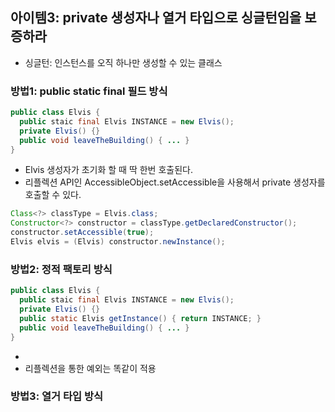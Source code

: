 ## 아이템3: private 생성자나 열거 타입으로 싱글턴임을 보증하라
- 싱글턴: 인스턴스를 오직 하나만 생성할 수 있는 클래스
### 방법1: public static final 필드 방식
```java
public class Elvis {
  public staic final Elvis INSTANCE = new Elvis();
  private Elvis() {}
  public void leaveTheBuilding() { ... }
}
```
- Elvis 생성자가 초기화 할 때 딱 한번 호출된다.
- 리플렉션 API인 AccessibleObject.setAccessible을 사용해서 private 생성자를 호출할 수 있다.
``` java
Class<?> classType = Elvis.class;
Constructor<?> constructor = classType.getDeclaredConstructor();
constructor.setAccessible(true);
Elvis elvis = (Elvis) constructor.newInstance();
```
### 방법2: 정적 팩토리 방식
``` java
public class Elvis {
  public staic final Elvis INSTANCE = new Elvis();
  private Elvis() {}
  public static Elvis getInstance() { return INSTANCE; }
  public void leaveTheBuilding() { ... }
}
```
- 
- 리플렉션을 통한 예외는 똑같이 적용
### 방법3: 열거 타입 방식
